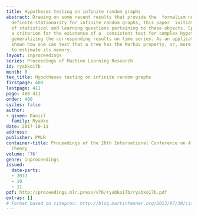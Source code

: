 ```yaml
---
title: Hypotheses testing on infinite random graphs
abstract: Drawing on some recent results that provide the  formalism necessary to
  definite stationarity for infinite random graphs, this paper  initiates the study
  of statistical and learning questions pertaining to these objects. Specifically,
  a criterion for the existence of a  consistent test for complex hypotheses is presented,
  generalizing the corresponding results on time series. As an application, it is
  shown how one can test that a tree has the Markov property, or, more generally,
  to estimate its memory.
layout: inproceedings
series: Proceedings of Machine Learning Research
id: ryabko17b
month: 0
tex_title: Hypotheses testing on infinite random graphs
firstpage: 400
lastpage: 411
page: 400-411
order: 400
cycles: false
author:
- given: Daniil
  family: Ryabko
date: 2017-10-11
address: 
publisher: PMLR
container-title: Proceedings of the 28th International Conference on Algorithmic Learning
  Theory
volume: '76'
genre: inproceedings
issued:
  date-parts:
  - 2017
  - 10
  - 11
pdf: http://proceedings.mlr.press/v76/ryabko17b/ryabko17b.pdf
extras: []
# Format based on citeproc: http://blog.martinfenner.org/2013/07/30/citeproc-yaml-for-bibliographies/
---
```

